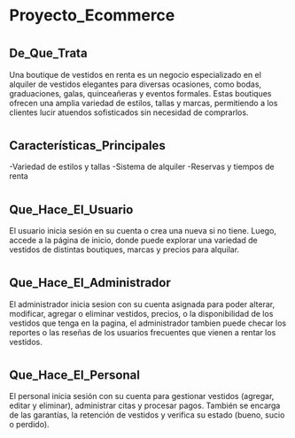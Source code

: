 # <span>Proyecto_Ecommerce</span>

# <h2>De_Que_Trata</h2>

Una boutique de vestidos en renta es un negocio especializado en el alquiler de vestidos elegantes para diversas ocasiones, como bodas, graduaciones, galas, quinceañeras y eventos formales. Estas boutiques ofrecen una amplia variedad de estilos, tallas y marcas, permitiendo a los clientes lucir atuendos sofisticados sin necesidad de comprarlos.

# <h2>Características_Principales</h2>

-Variedad de estilos y tallas
-Sistema de alquiler
-Reservas y tiempos de renta

# <h2>Que_Hace_El_Usuario</h2>

El usuario inicia sesión en su cuenta o crea una nueva si no tiene. Luego, accede a la página de inicio, donde puede explorar una variedad de vestidos de distintas boutiques, marcas y precios para alquilar.

# <h2>Que_Hace_El_Administrador</h2>

El administrador inicia sesion con su cuenta asignada para poder alterar, modificar, agregar o eliminar vestidos, precios, o la disponibilidad de los vestidos que tenga en la pagina, el administrador tambien puede checar los reportes o las reseñas de los usuarios frecuentes que vienen a rentar los vestidos.

# <h2>Que_Hace_El_Personal</h2>

El personal inicia sesión con su cuenta para gestionar vestidos (agregar, editar y eliminar), administrar citas y procesar pagos. También se encarga de las garantías, la retención de vestidos y verifica su estado (bueno, sucio o perdido).